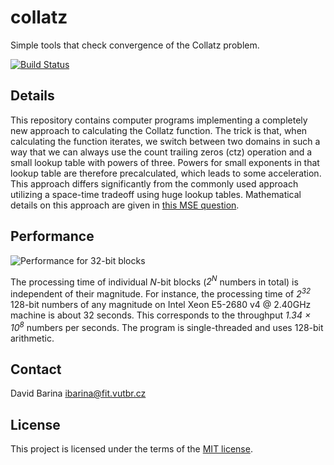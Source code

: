 # collatz
Simple tools that check convergence of the Collatz problem.

[![Build Status](https://travis-ci.com/xbarin02/collatz.svg?branch=master)](https://travis-ci.com/xbarin02/collatz)

## Details

This repository contains computer programs implementing a completely new approach to calculating the Collatz function.
The trick is that, when calculating the function iterates, we switch between two domains in such a way that we can always use the count trailing zeros (ctz) operation and a small lookup table with powers of three.
Powers for small exponents in that lookup table are therefore precalculated, which leads to some acceleration.
This approach differs significantly from the commonly used approach utilizing a space-time tradeoff using huge lookup tables.
Mathematical details on this approach are given in [this MSE question](https://math.stackexchange.com/questions/3311547/alternative-formulation-of-the-collatz-problem).

## Performance

![Performance for 32-bit blocks](https://github.com/xbarin02/collatz/blob/master/figures/perftest.png)

The processing time of individual *N*-bit blocks (*2<sup>N</sup>* numbers in total) is independent of their magnitude.
For instance, the processing time of *2<sup>32</sup>* 128-bit numbers of any magnitude on Intel Xeon E5-2680 v4 @ 2.40GHz machine is about 32 seconds.
This corresponds to the throughput *1.34 &times; 10<sup>8</sup>* numbers per seconds.
The program is single-threaded and uses 128-bit arithmetic.

## Contact
David Barina <ibarina@fit.vutbr.cz>

## License
This project is licensed under the terms of the [MIT license](LICENSE.md).
